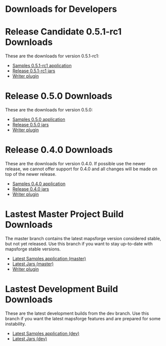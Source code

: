 # Downloads for Developers

# Release Candidate 0.5.1-rc1 Downloads

These are the downloads for version 0.5.1-rc1:

- [Samples 0.5.1-rc1 application](http://ci.mapsforge.org/job/release-0.5.1-rc1/lastSuccessfulBuild/artifact/Applications/Android/Samples/build/outputs/apk/Samples-release-unsigned.apk)
- [Release 0.5.1-rc1 jars](http://ci.mapsforge.org/job/release-0.5.1-rc1/)
- [Writer plugin](http://ci.mapsforge.org/job/release-0.5.1/lastSuccessfulBuild/artifact/mapsforge-map-writer/build/libs/mapsforge-map-writer-0.5.1-rc1.jar) 

# Release 0.5.0 Downloads

These are the downloads for version 0.5.0:

- [Samples 0.5.0 application](http://ci.mapsforge.org/job/release-0.5.0/lastSuccessfulBuild/artifact/Applications/Android/Samples/build/outputs/apk/Samples-release-unsigned.apk)
- [Release 0.5.0 jars](http://ci.mapsforge.org/job/release-0.5.0/)
- [Writer plugin](http://ci.mapsforge.org/job/release-0.5.0/lastSuccessfulBuild/artifact/mapsforge-map-writer/build/libs/mapsforge-map-writer-0.5.0.jar) 

# Release 0.4.0 Downloads

These are the downloads for version 0.4.0. If possible use the newer release, we cannot offer support for 0.4.0 and all changes will be made on top of the newer release.

- [Samples 0.4.0 application](http://ci.mapsforge.org/job/release-0.4.0/lastSuccessfulBuild/artifact/Applications/Android/Samples/build/apk/Samples-debug-unaligned.apk)
- [Release 0.4.0 jars](http://ci.mapsforge.org/job/release-0.4.0/)
- [Writer plugin](http://ci.mapsforge.org/job/release-0.4.0/lastSuccessfulBuild/artifact/mapsforge-map-writer/build/libs/mapsforge-map-writer-0.4.0.jar)
 

# Lastest Master Project Build Downloads

The master branch contains the latest mapsforge version considered stable, but not yet released. Use this branch if you want to stay up-to-date with mapsforge stable versions.

- [Latest Samples application (master)](http://ci.mapsforge.org/job/master/lastSuccessfulBuild/artifact/Applications/Android/Samples/build/outputs/apk/Samples-debug.apk)
- [Latest Jars (master)](http://ci.mapsforge.org/job/master/)
- [Writer plugin](http://ci.mapsforge.org/job/master/lastSuccessfulBuild/artifact/mapsforge-map-writer/build/libs/mapsforge-map-writer-0.5.0.jar)
  
# Lastest Development Build Downloads

These are the latest development builds from the dev branch. Use this branch if you want the latest mapsforge features and are prepared for some instability.

- [Latest Samples application (dev)](http://ci.mapsforge.org/job/dev/lastSuccessfulBuild/artifact/Applications/Android/Samples/build/outputs/apk/Samples-debug.apk)
- [Latest Jars (dev)](http://ci.mapsforge.org/job/dev/)
 
  
 
